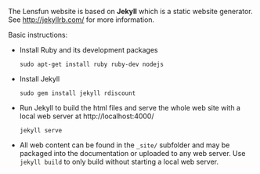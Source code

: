 The Lensfun website is based on __Jekyll__ which is a static website generator.
See http://jekyllrb.com/ for more information.

Basic instructions:

* Install Ruby and its development packages
      
      sudo apt-get install ruby ruby-dev nodejs

* Install Jekyll

      sudo gem install jekyll rdiscount

* Run Jekyll to build the html files and serve the whole web site 
  with a local web server at http://localhost:4000/

      jekyll serve

* All web content can be found in the `_site/` subfolder and may be 
  packaged into the documentation or uploaded to any web server.
  Use `jekyll build` to only build without starting a local web server.


